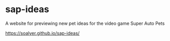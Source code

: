 # sap-ideas

A website for previewing new pet ideas for the video game Super Auto Pets

https://soalyer.github.io/sap-ideas/
